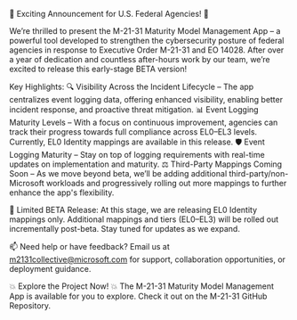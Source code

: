 🚀 Exciting Announcement for U.S. Federal Agencies! 🚀

We’re thrilled to present the M-21-31 Maturity Model Management App – a powerful tool developed to strengthen the cybersecurity posture of federal agencies in response to Executive Order M-21-31 and EO 14028. After over a year of dedication and countless after-hours work by our team, we’re excited to release this early-stage BETA version!

Key Highlights:
🔍 Visibility Across the Incident Lifecycle – The app centralizes event logging data, offering enhanced visibility, enabling better incident response, and proactive threat mitigation.
📊 Event Logging Maturity Levels – With a focus on continuous improvement, agencies can track their progress towards full compliance across EL0–EL3 levels. Currently, EL0 Identity mappings are available in this release.
🛡️ Event Logging Maturity – Stay on top of logging requirements with real-time updates on implementation and maturity.
⚖️ Third-Party Mappings Coming Soon – As we move beyond beta, we’ll be adding additional third-party/non-Microsoft workloads and progressively rolling out more mappings to further enhance the app's flexibility.

🚨 Limited BETA Release:
At this stage, we are releasing EL0 Identity mappings only. Additional mappings and tiers (EL0–EL3) will be rolled out incrementally post-beta. Stay tuned for updates as we expand.

📫 Need help or have feedback?
Email us at m2131collective@microsoft.com for support, collaboration opportunities, or deployment guidance.

💥 Explore the Project Now! 💥
The M-21-31 Maturity Model Management App is available for you to explore. Check it out on the M-21-31 GitHub Repository.
